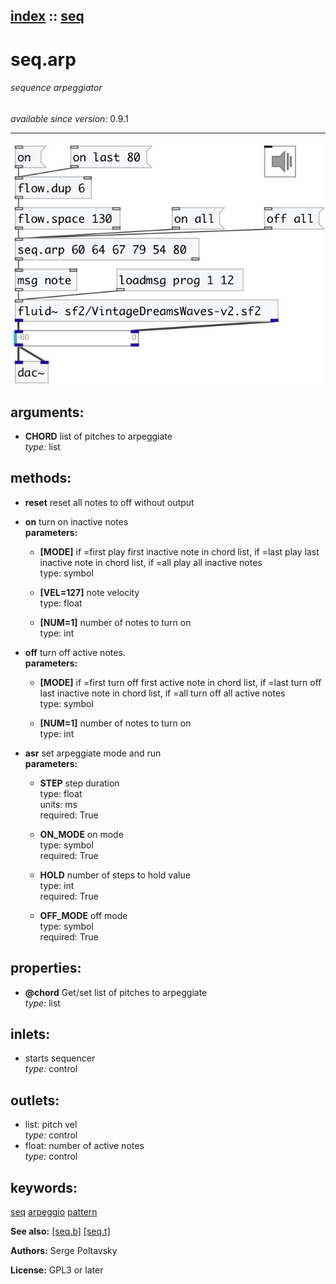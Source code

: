 [index](index.html) :: [seq](category_seq.html)
---

# seq.arp

###### sequence arpeggiator

*available since version:* 0.9.1

---




[![example](../examples/img/seq.arp.jpg)](../examples/pd/seq.arp.pd)



## arguments:

* **CHORD**
list of pitches to arpeggiate<br>
_type:_ list<br>



## methods:

* **reset**
reset all notes to off without output<br>

* **on**
turn on inactive notes<br>
  __parameters:__
  - **[MODE]** if =first play first inactive note in chord list, if =last play last inactive note in chord list, if =all play all inactive notes<br>
    type: symbol <br>

  - **[VEL=127]** note velocity<br>
    type: float <br>

  - **[NUM=1]** number of notes to turn on<br>
    type: int <br>

* **off**
turn off active notes.<br>
  __parameters:__
  - **[MODE]** if =first turn off first active note in chord list, if =last turn off last inactive note in chord list, if =all turn off all active notes<br>
    type: symbol <br>

  - **[NUM=1]** number of notes to turn on<br>
    type: int <br>

* **asr**
set arpeggiate mode and run<br>
  __parameters:__
  - **STEP** step duration<br>
    type: float <br>
    units: ms <br>
    required: True <br>

  - **ON_MODE** on mode<br>
    type: symbol <br>
    required: True <br>

  - **HOLD** number of steps to hold value<br>
    type: int <br>
    required: True <br>

  - **OFF_MODE** off mode<br>
    type: symbol <br>
    required: True <br>




## properties:

* **@chord** 
Get/set list of pitches to arpeggiate<br>
_type:_ list<br>



## inlets:

* starts sequencer<br>
_type:_ control



## outlets:

* list: pitch vel<br>
_type:_ control
* float: number of active notes<br>
_type:_ control



## keywords:

[seq](keywords/seq.html)
[arpeggio](keywords/arpeggio.html)
[pattern](keywords/pattern.html)



**See also:**
[\[seq.b\]](seq.b.html)
[\[seq.t\]](seq.t.html)




**Authors:** Serge Poltavsky




**License:** GPL3 or later





